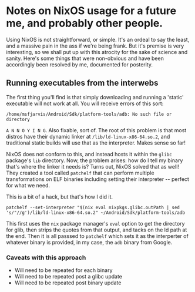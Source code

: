# Notes on NixOS usage for a future me, and probably other people.

Using NixOS is not straightforward, or simple. It's an ordeal to say the least, and a massive pain in the ass if we're being frank. But it's premise is very interesting, so we shall put up with this atrocity for the sake of science and sanity. Here's some things that were non-obvious and have been accordingly been resolved by me, documented for posterity.

## Running executables from the interwebs

The first thing you'll find is that simply downloading and running a 'static' executable will not work at all. You will receive errors of this sort:

```
/home/msfjarvis/Android/Sdk/platform-tools/adb: No such file or directory
```

`A N N O Y I N G`. Also fixable, sort of. The root of this problem is that most distros have their dynamic linker at `/lib/ld-linux-x86-64.so.2`, and traditional static builds will use that as the interpreter. Makes sense so far!

NixOS does not conform to this, and instead hosts it within the `glibc` package's `lib` directory. Now, the problem arises: how do I tell my binary that's where the linker it needs is? Turns out, NixOS solved that as well! They created a tool called `patchelf` that can perform multiple transformations on ELF binaries including setting their interpreter -- perfect for what we need.

This is a bit of a hack, but that's how I did it.

```
patchelf --set-interpreter "$(nix eval nixpkgs.glibc.outPath | sed 's/"//g')/lib/ld-linux-x86-64.so.2" ~/Android/Sdk/platform-tools/adb
```

This first uses the `nix` package manager's `eval` option to get the directory for glib, then strips the quotes from that output, and tacks on the ld path at the end. Then it is all passsed to `patchelf` which sets it as the interperter of whatever binary is provided, in my case, the `adb` binary from Google.

### Caveats with this approach

- Will need to be repeated for each binary
- Will need to be repeated post a glibc update
- Will need to be repeated post binary update

